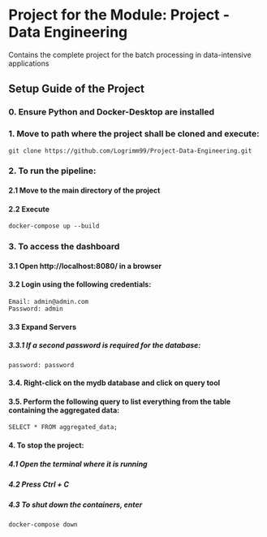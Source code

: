 # Project for the Module: Project - Data Engineering

Contains the complete project for the batch processing in data-intensive applications


## Setup Guide of the Project


### 0. Ensure Python and Docker-Desktop are installed


### 1. Move to path where the project shall be cloned and execute:
  

    git clone https://github.com/Logrimm99/Project-Data-Engineering.git


### 2. To run the pipeline:

#### 2.1 Move to the main directory of the project

#### 2.2 Execute
    
    docker-compose up --build


### 3. To access the dashboard

#### 3.1 Open http://localhost:8080/ in a browser

#### 3.2 Login using the following credentials:
    Email: admin@admin.com
    Password: admin

#### 3.3 Expand Servers
#####  3.3.1 If a second password is required for the database: 
    password: password

#### 3.4. Right-click on the mydb database and click on query tool

#### 3.5. Perform the following query to list everything from the table containing the aggregated data:
    SELECT * FROM aggregated_data;


#### 4. To stop the project:

##### 4.1 Open the terminal where it is running

##### 4.2 Press Ctrl + C

##### 4.3 To shut down the containers, enter
    docker-compose down